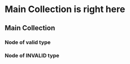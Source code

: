 # Main Collection is right here <node type="Main Type" />

## Main Collection

### Node of valid type <node type="Type2" />

### Node of INVALID type <node type="Type1" />
